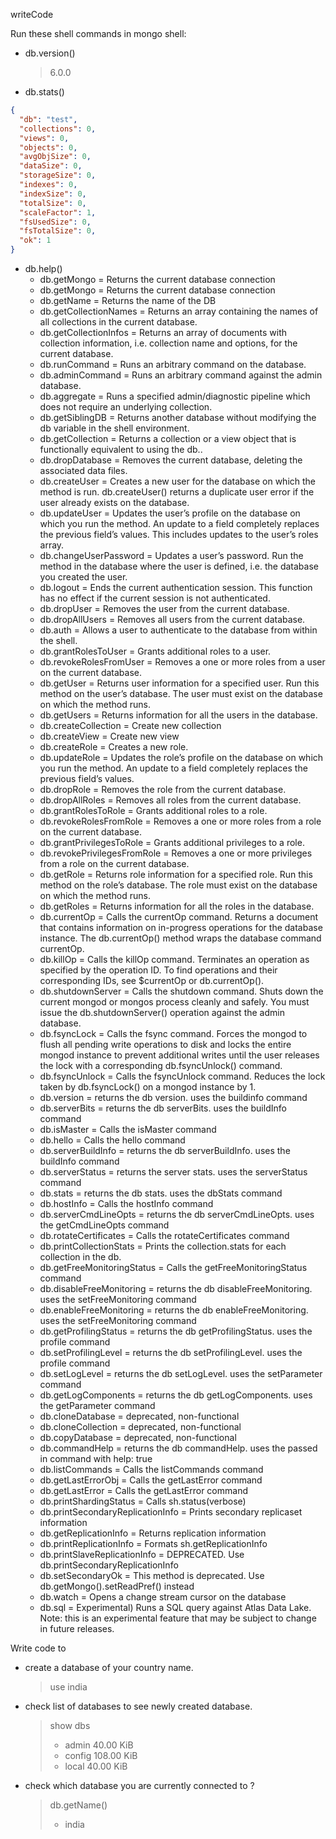 writeCode

Run these shell commands in mongo shell:

- db.version()
  > 6.0.0
- db.stats()

```json
{
  "db": "test",
  "collections": 0,
  "views": 0,
  "objects": 0,
  "avgObjSize": 0,
  "dataSize": 0,
  "storageSize": 0,
  "indexes": 0,
  "indexSize": 0,
  "totalSize": 0,
  "scaleFactor": 1,
  "fsUsedSize": 0,
  "fsTotalSize": 0,
  "ok": 1
}
```

- db.help()
  - db.getMongo = Returns the current database connection
  - db.getMongo = Returns the current database connection
  - db.getName = Returns the name of the DB
  - db.getCollectionNames = Returns an array containing the names of all collections in the current database.
  - db.getCollectionInfos = Returns an array of documents with collection information, i.e. collection name and options, for the current database.
  - db.runCommand = Runs an arbitrary command on the database.
  - db.adminCommand = Runs an arbitrary command against the admin database.
  - db.aggregate = Runs a specified admin/diagnostic pipeline which does not require an underlying collection.
  - db.getSiblingDB = Returns another database without modifying the db variable in the shell environment.
  - db.getCollection = Returns a collection or a view object that is functionally equivalent to using the db.<collectionName>.
  - db.dropDatabase = Removes the current database, deleting the associated data files.
  - db.createUser = Creates a new user for the database on which the method is run. db.createUser() returns a duplicate user error if the user already exists on the database.
  - db.updateUser = Updates the user’s profile on the database on which you run the method. An update to a field completely replaces the previous field’s values. This includes updates to the user’s roles array.
  - db.changeUserPassword = Updates a user’s password. Run the method in the database where the user is defined, i.e. the database you created the user.
  - db.logout = Ends the current authentication session. This function has no effect if the current session is not authenticated.
  - db.dropUser = Removes the user from the current database.
  - db.dropAllUsers = Removes all users from the current database.
  - db.auth = Allows a user to authenticate to the database from within the shell.
  - db.grantRolesToUser = Grants additional roles to a user.
  - db.revokeRolesFromUser = Removes a one or more roles from a user on the current database.
  - db.getUser = Returns user information for a specified user. Run this method on the user’s database. The user must exist on the database on which the method runs.
  - db.getUsers = Returns information for all the users in the database.
  - db.createCollection = Create new collection
  - db.createView = Create new view
  - db.createRole = Creates a new role.
  - db.updateRole = Updates the role’s profile on the database on which you run the method. An update to a field completely replaces the previous field’s values.
  - db.dropRole = Removes the role from the current database.
  - db.dropAllRoles = Removes all roles from the current database.
  - db.grantRolesToRole = Grants additional roles to a role.
  - db.revokeRolesFromRole = Removes a one or more roles from a role on the current database.
  - db.grantPrivilegesToRole = Grants additional privileges to a role.
  - db.revokePrivilegesFromRole = Removes a one or more privileges from a role on the current database.
  - db.getRole = Returns role information for a specified role. Run this method on the role’s database. The role must exist on the database on which the method runs.
  - db.getRoles = Returns information for all the roles in the database.
  - db.currentOp = Calls the currentOp command. Returns a document that contains information on in-progress operations for the database instance. The db.currentOp() method wraps the database command currentOp.
  - db.killOp = Calls the killOp command. Terminates an operation as specified by the operation ID. To find operations and their corresponding IDs, see $currentOp or db.currentOp().
  - db.shutdownServer = Calls the shutdown command. Shuts down the current mongod or mongos process cleanly and safely. You must issue the db.shutdownServer() operation against the admin database.
  - db.fsyncLock = Calls the fsync command. Forces the mongod to flush all pending write operations to disk and locks the entire mongod instance to prevent additional writes until the user releases the lock with a corresponding db.fsyncUnlock() command.
  - db.fsyncUnlock = Calls the fsyncUnlock command. Reduces the lock taken by db.fsyncLock() on a mongod instance by 1.
  - db.version = returns the db version. uses the buildinfo command
  - db.serverBits = returns the db serverBits. uses the buildInfo command
  - db.isMaster = Calls the isMaster command
  - db.hello = Calls the hello command
  - db.serverBuildInfo = returns the db serverBuildInfo. uses the buildInfo command
  - db.serverStatus = returns the server stats. uses the serverStatus command
  - db.stats = returns the db stats. uses the dbStats command
  - db.hostInfo = Calls the hostInfo command
  - db.serverCmdLineOpts = returns the db serverCmdLineOpts. uses the getCmdLineOpts command
  - db.rotateCertificates = Calls the rotateCertificates command
  - db.printCollectionStats = Prints the collection.stats for each collection in the db.
  - db.getFreeMonitoringStatus = Calls the getFreeMonitoringStatus command
  - db.disableFreeMonitoring = returns the db disableFreeMonitoring. uses the setFreeMonitoring command
  - db.enableFreeMonitoring = returns the db enableFreeMonitoring. uses the setFreeMonitoring command
  - db.getProfilingStatus = returns the db getProfilingStatus. uses the profile command
  - db.setProfilingLevel = returns the db setProfilingLevel. uses the profile command
  - db.setLogLevel = returns the db setLogLevel. uses the setParameter command
  - db.getLogComponents = returns the db getLogComponents. uses the getParameter command
  - db.cloneDatabase = deprecated, non-functional
  - db.cloneCollection = deprecated, non-functional
  - db.copyDatabase = deprecated, non-functional
  - db.commandHelp = returns the db commandHelp. uses the passed in command with help: true
  - db.listCommands = Calls the listCommands command
  - db.getLastErrorObj = Calls the getLastError command
  - db.getLastError = Calls the getLastError command
  - db.printShardingStatus = Calls sh.status(verbose)
  - db.printSecondaryReplicationInfo = Prints secondary replicaset information
  - db.getReplicationInfo = Returns replication information
  - db.printReplicationInfo = Formats sh.getReplicationInfo
  - db.printSlaveReplicationInfo = DEPRECATED. Use db.printSecondaryReplicationInfo
  - db.setSecondaryOk = This method is deprecated. Use db.getMongo().setReadPref() instead
  - db.watch = Opens a change stream cursor on the database
  - db.sql = Experimental) Runs a SQL query against Atlas Data Lake. Note: this is an experimental feature that may be subject to change in future releases.

Write code to

- create a database of your country name.
  > use india
- check list of databases to see newly created database.
  > show dbs
  >
  > - admin 40.00 KiB
  > - config 108.00 KiB
  > - local 40.00 KiB
- check which database you are currently connected to ?
  > db.getName()
  >
  > - india

